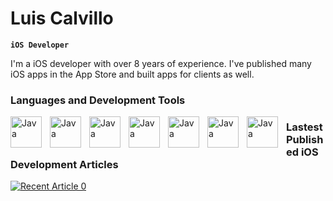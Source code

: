 <!--
**luiscalvillo/LuisCalvillo** is a ✨ _special_ ✨ repository because its `README.md` (this file) appears on your GitHub profile.

Here are some ideas to get you started:
-->

# Luis Calvillo 

**`iOS Developer `**

I'm a iOS developer with over 8 years of experience. I've published many iOS apps in the App Store and built apps for clients as well.

### Languages and Development Tools

<img align="left" alt="Java" width="50px" style="padding-right:10px;" src="https://cdn.jsdelivr.net/gh/devicons/devicon@latest/icons/apple/apple-original.svg"/>   
<img align="left" alt="Java" width="50px" style="padding-right:10px;" src="https://cdn.jsdelivr.net/gh/devicons/devicon@latest/icons/swift/swift-original.svg"/>
<img align="left" alt="Java" width="50px" style="padding-right:10px;" src="https://cdn.jsdelivr.net/gh/devicons/devicon@latest/icons/xcode/xcode-original.svg"/>
<img align="left" alt="Java" width="50px" style="padding-right:10px;" src="https://cdn.jsdelivr.net/gh/devicons/devicon@latest/icons/firebase/firebase-plain-wordmark.svg"/>   
<img align="left" alt="Java" width="50px" style="padding-right:10px;" src="https://cdn.jsdelivr.net/gh/devicons/devicon@latest/icons/git/git-original.svg"/>   
<img align="left" alt="Java" width="50px" style="padding-right:10px;" src="https://cdn.jsdelivr.net/gh/devicons/devicon@latest/icons/figma/figma-original.svg"/>
<img align="left" alt="Java" width="50px" style="padding-right:10px;" src="https://cdn.jsdelivr.net/gh/devicons/devicon@latest/icons/illustrator/illustrator-plain.svg"/>   


### Lastest Published iOS Development Articles
<a target="_blank" href="https://github-readme-medium-recent-article.vercel.app/medium/@luiscalvillo/0"><img src="https://github-readme-medium-recent-article.vercel.app/medium/@luiscalvillo/0" alt="Recent Article 0"> 




          
